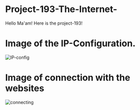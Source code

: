 # Project-193-The-Internet-
Hello Ma'am! Here is the project-193!

# Image of the IP-Configuration.
![IP-config](https://user-images.githubusercontent.com/87526775/229466674-8ff22d27-4bd7-4c88-acb6-a76a47316805.png)

# Image of connection with the websites 
![connecting](https://user-images.githubusercontent.com/87526775/229466600-d196d168-4fbd-4654-81a4-d26ea4e86642.png)

